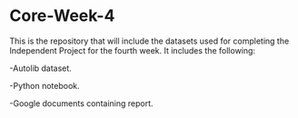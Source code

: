 # Core-Week-4
This is the repository that will include the datasets used for completing the Independent Project for the fourth week.
It includes the following:

-Autolib dataset.

-Python notebook.

-Google documents containing report.
